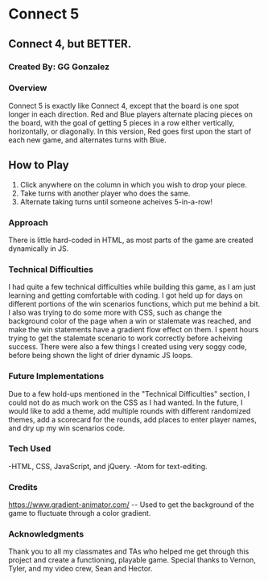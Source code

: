 # Connect 5
## Connect 4, but BETTER.
### Created By: GG Gonzalez

### Overview
  Connect 5 is exactly like Connect 4, except that the board is one spot longer in each direction. Red and Blue players alternate placing pieces on the board, with the goal of getting 5 pieces in a row either vertically, horizontally, or diagonally. In this version, Red goes first upon the start of each new game, and alternates turns with Blue.

## How to Play
  1. Click anywhere on the column in which you wish to drop your piece.
  1. Take turns with another player who does the same.
  1. Alternate taking turns until someone acheives 5-in-a-row!
  
  
### Approach
  There is little hard-coded in HTML, as most parts of the game are created dynamically in JS.
  
### Technical Difficulties
  I had quite a few technical difficulties while building this game, as I am just learning and getting comfortable with coding. I got held up for days on different portions of the win scenarios functions, which put me behind a bit. I also was trying to do some more with CSS, such as change the background color of the page when a win or stalemate was reached, and make the win statements have a gradient flow effect on them. I spent hours trying to get the stalemate scenario to work correctly before acheiving success. There were also a few things I created using very soggy code, before being shown the light of drier dynamic JS loops.

### Future Implementations
  Due to a few hold-ups mentioned in the "Technical Difficulties" section, I could not do as much work on the CSS as I had wanted. In the future, I would like to add a theme, add multiple rounds with different randomized themes, add a scorecard for the rounds, add places to enter player names, and dry up my win scenarios code.

### Tech Used
  -HTML, CSS, JavaScript, and jQuery.
  -Atom for text-editing.
  
### Credits
https://www.gradient-animator.com/ -- Used to get the background of the game to fluctuate through a color gradient.

### Acknowledgments
  Thank you to all my classmates and TAs who helped me get through this project and create a functioning, playable game. Special thanks to Vernon, Tyler, and my video crew, Sean and Hector.

